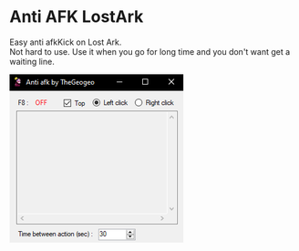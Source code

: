 # Anti AFK LostArk

Easy anti afkKick on Lost Ark. <br>
Not hard to use. Use it when you go for long time and you don't want get a waiting line.

<img src="img/show.png">
